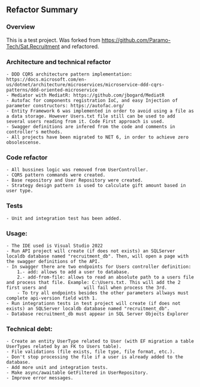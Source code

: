 ## Refactor Summary

### Overview 
This is a test project. Was forked from https://github.com/Paramo-Tech/Sat.Recruitment and refactored.

### Architecture and technical refactor
	- DDD CQRS architecture pattern implementation: https://docs.microsoft.com/en-us/dotnet/architecture/microservices/microservice-ddd-cqrs-patterns/ddd-oriented-microservice
	- Mediator with MediatR: https://github.com/jbogard/MediatR
	- Autofac for components registration IoC, and easy Injection of parameter constructors: https://autofac.org/ 
	- Entity Framework 6 was implemented in order to avoid using a file as a data storage. However Users.txt file still can be used to add several users reading from it. Code First approach is used.
	- Swagger definitions are infered from the code and comments in controller's methods.
	- All projects have been migrated to NET 6, in order to achieve zero obsolescense.

### Code refactor
	- All bussines logic was removed from UserController.
	- CQRS pattern commands were created.
	- Base repository and User Repository were created.
	- Strategy design pattern is used to calculate gift amount based in user type.

### Tests
	- Unit and integration test has been added.	

### Usage:
	- The IDE used is Visual Studio 2022
	- Run API project will create (if does not exists) an SQLServer localdb database named "recruitment_db". Then, will open a page with the swagger definitions of the API.
	- In swagger there are two endpoints for Users controller definition:
		1.- add: allows to add a user to database.
		2.- add-from-file: allows to read an absolute path to a users file and process that file. Example: C:\Users.txt. This will add the 2 first users and 			  will fail when process the 3rd.
		- To try all endpoints besides the other parameters allways must complete api-version field with 1.
	- Run integrationn tests in test project will create (if does not exists) an SQLServer localdb database named "recruitment_db".
	- Database recruitment_db must appear in SQL Server Objects Explorer
	
### Technical debt:
	- Create an entity UserType related to User (with EF migration a table UserTypes related by an FK to Users table).
	- File validations (file exists, file type, file format, etc.).
	- Don't stop processing the file if a user is already added to the database.
	- Add more unit and integration tests.
	- Make async/awaitable GetFiltered in UserRepository.
	- Improve error messages.
	
